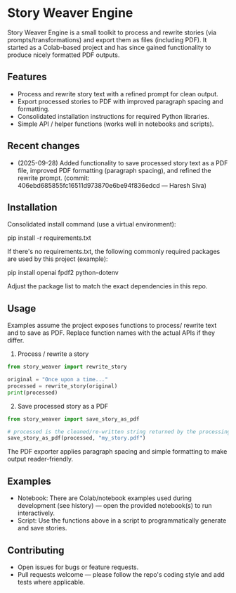# Story Weaver Engine

Story Weaver Engine is a small toolkit to process and rewrite stories (via prompts/transformations) and export them as files (including PDF). It started as a Colab-based project and has since gained functionality to produce nicely formatted PDF outputs.

## Features

- Process and rewrite story text with a refined prompt for clean output.
- Export processed stories to PDF with improved paragraph spacing and formatting.
- Consolidated installation instructions for required Python libraries.
- Simple API / helper functions (works well in notebooks and scripts).

## Recent changes
- (2025-09-28) Added functionality to save processed story text as a PDF file, improved PDF formatting (paragraph spacing), and refined the rewrite prompt. (commit: 406ebd685855fc16511d973870e6be94f836edcd — Haresh Siva)

## Installation

Consolidated install command (use a virtual environment):

pip install -r requirements.txt

If there's no requirements.txt, the following commonly required packages are used by this project (example):

pip install openai fpdf2 python-dotenv

Adjust the package list to match the exact dependencies in this repo.

## Usage

Examples assume the project exposes functions to process/ rewrite text and to save as PDF. Replace function names with the actual APIs if they differ.

1) Process / rewrite a story

```python
from story_weaver import rewrite_story

original = "Once upon a time..."
processed = rewrite_story(original)
print(processed)
```

2) Save processed story as a PDF

```python
from story_weaver import save_story_as_pdf

# processed is the cleaned/re-written string returned by the processing function
save_story_as_pdf(processed, "my_story.pdf")
```

The PDF exporter applies paragraph spacing and simple formatting to make output reader-friendly.

## Examples

- Notebook: There are Colab/notebook examples used during development (see history) — open the provided notebook(s) to run interactively.
- Script: Use the functions above in a script to programmatically generate and save stories.

## Contributing

- Open issues for bugs or feature requests.
- Pull requests welcome — please follow the repo's coding style and add tests where applicable.
